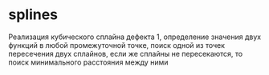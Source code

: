 # splines
Реализация кубического сплайна дефекта 1, определение значения двух функций в любой промежуточной точке, поиск одной из точек пересечения двух сплайнов, если же
сплайны не пересекаются, то поиск минимального расстояния между ними
